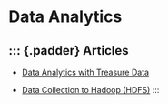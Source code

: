 Data Analytics
==============

::: {.padder}
Articles
--------

-   [Data Analytics with Treasure Data](/v0.12/articles/http-to-td)

<!-- -->

-   [Data Collection to Hadoop (HDFS)](/v0.12/articles/http-to-hdfs)
:::
